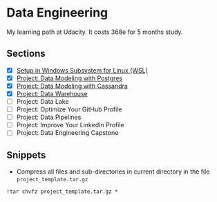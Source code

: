 # Data Engineering

My learning path at Udacity. It costs 368e for 5 months study.

## Sections

- [x] [Setup in Windows Subsystem for Linux (WSL)](p2-data-modeling)
- [x] [Project: Data Modeling with Postgres](https://github.com/vuanhtuan1012/data-modeling-with-postgres)
- [x] [Project: Data Modeling with Cassandra](https://github.com/vuanhtuan1012/data-modeling-with-cassandra)
- [x] [Project: Data Warehouse](https://github.com/vuanhtuan1012/data-warehouse)
- [ ] Project: Data Lake
- [ ] Project: Optimize Your GitHub Profile
- [ ] Project: Data Pipelines
- [ ] Project: Improve Your LinkedIn Profile
- [ ] Project: Data Engineering Capstone

## Snippets

- Compress all files and sub-directories in current directory in the file `project_template.tar.gz`

```
!tar chvfz project_template.tar.gz *
```
